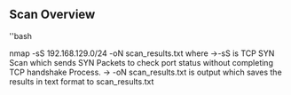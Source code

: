 ## Scan Overview


''bash 


nmap -sS 192.168.129.0/24 -oN scan_results.txt 
where ->-sS is TCP SYN Scan which sends SYN Packets to check port status without completing TCP handshake Process.
-> -oN scan_results.txt is output which saves the results in text format to scan_results.txt
